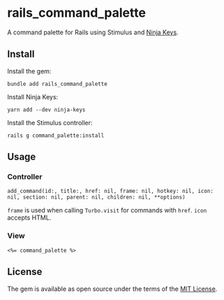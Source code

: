 # rails_command_palette

A command palette for Rails using Stimulus and [Ninja Keys](https://github.com/ssleptsov/ninja-keys).

## Install

Install the gem:

    bundle add rails_command_palette

Install Ninja Keys:

    yarn add --dev ninja-keys

Install the Stimulus controller:

    rails g command_palette:install

## Usage

### Controller

`add_command(id:, title:, href: nil, frame: nil, hotkey: nil, icon: nil, section: nil, parent: nil, children: nil, **options)`

`frame` is used when calling `Turbo.visit` for commands with `href`. `icon` accepts HTML.

### View

`<%= command_palette %>`

## License

The gem is available as open source under the terms of the [MIT License](https://opensource.org/licenses/MIT).
